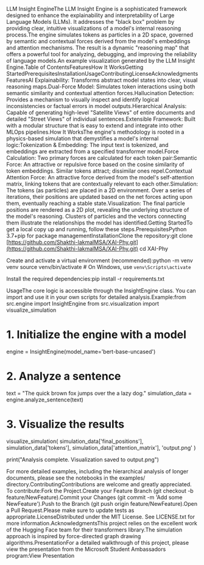 LLM Insight EngineThe LLM Insight Engine is a sophisticated framework designed to enhance the explainability and interpretability of Large Language Models (LLMs). It addresses the "black box" problem by providing clear, intuitive visualizations of a model's internal reasoning process.The engine simulates tokens as particles in a 2D space, governed by semantic and contextual forces derived from the model's embeddings and attention mechanisms. The result is a dynamic "reasoning map" that offers a powerful tool for analyzing, debugging, and improving the reliability of language models.An example visualization generated by the LLM Insight Engine.Table of ContentsFeaturesHow It WorksGetting StartedPrerequisitesInstallationUsageContributingLicenseAcknowledgmentsFeaturesAI Explainability: Transforms abstract model states into clear, visual reasoning maps.Dual-Force Model: Simulates token interactions using both semantic similarity and contextual attention forces.Hallucination Detection: Provides a mechanism to visually inspect and identify logical inconsistencies or factual errors in model outputs.Hierarchical Analysis: Capable of generating high-level "Satellite Views" of entire documents and detailed "Street Views" of individual sentences.Extensible Framework: Built with a modular structure that is easy to extend and integrate into other MLOps pipelines.How It WorksThe engine's methodology is rooted in a physics-based simulation that demystifies a model's internal logic:Tokenization & Embedding: The input text is tokenized, and embeddings are extracted from a specified transformer model.Force Calculation: Two primary forces are calculated for each token pair:Semantic Force: An attractive or repulsive force based on the cosine similarity of token embeddings. Similar tokens attract; dissimilar ones repel.Contextual Attention Force: An attractive force derived from the model's self-attention matrix, linking tokens that are contextually relevant to each other.Simulation: The tokens (as particles) are placed in a 2D environment. Over a series of iterations, their positions are updated based on the net forces acting upon them, eventually reaching a stable state.Visualization: The final particle positions are rendered as a 2D plot, revealing the underlying structure of the model's reasoning. Clusters of particles and the vectors connecting them illustrate the relationships the model has identified.Getting StartedTo get a local copy up and running, follow these steps.PrerequisitesPython 3.7+pip for package managementInstallationClone the repository:git clone [https://github.com/Shakthi-lakmalMSA/XAI-Phy.git](https://github.com/Shakthi-lakmalMSA/XAI-Phy.git)
cd XAI-Phy

Create and activate a virtual environment (recommended):python -m venv venv
source venv/bin/activate  # On Windows, use `venv\Scripts\activate`

Install the required dependencies:pip install -r requirements.txt

UsageThe core logic is accessible through the InsightEngine class. You can import and use it in your own scripts for detailed analysis.Example:from src.engine import InsightEngine
from src.visualization import visualize_simulation

# 1. Initialize the engine with a model
engine = InsightEngine(model_name='bert-base-uncased')

# 2. Analyze a sentence
text = "The quick brown fox jumps over the a lazy dog."
simulation_data = engine.analyze_sentence(text)

# 3. Visualize the results
visualize_simulation(
    simulation_data['final_positions'],
    simulation_data['tokens'],
    simulation_data['attention_matrix'],
    'output.png'
)

print("Analysis complete. Visualization saved to output.png")

For more detailed examples, including the hierarchical analysis of longer documents, please see the notebooks in the examples/ directory.ContributingContributions are welcome and greatly appreciated. To contribute:Fork the Project.Create your Feature Branch (git checkout -b feature/NewFeature).Commit your Changes (git commit -m 'Add some NewFeature').Push to the Branch (git push origin feature/NewFeature).Open a Pull Request.Please make sure to update tests as appropriate.LicenseDistributed under the MIT License. See LICENSE.txt for more information.AcknowledgmentsThis project relies on the excellent work of the Hugging Face team for their transformers library.The simulation approach is inspired by force-directed graph drawing algorithms.PresentationFor a detailed walkthrough of this project, please view the presentation from the Microsoft Student Ambassadors program:View Presentation
